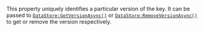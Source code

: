 This property uniquely identifies a particular version of the key. It can
be passed to [`DataStore:GetVersionAsync()`](https://create.roblox.com/docs/reference/engine/classes/DataStore#GetVersionAsync) or
[`DataStore:RemoveVersionAsync()`](https://create.roblox.com/docs/reference/engine/classes/DataStore#RemoveVersionAsync) to get or remove the version
respectively.